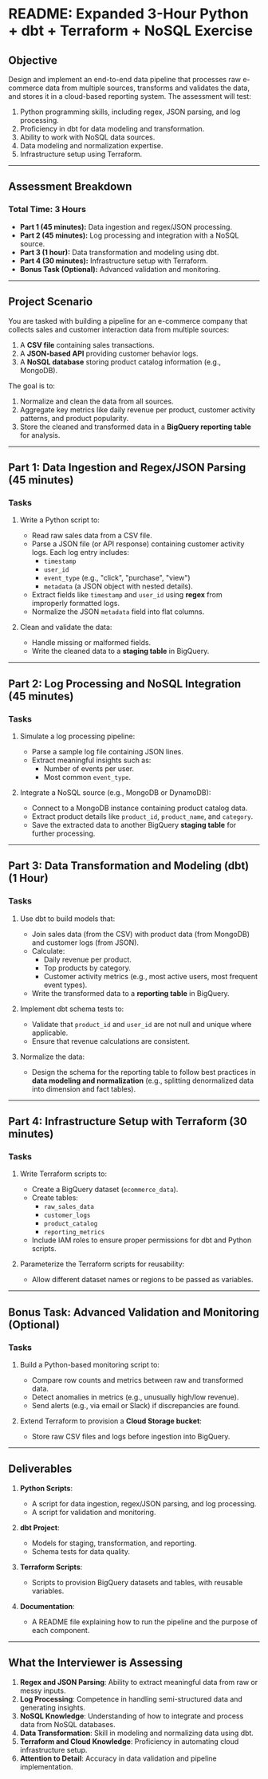 # README: Expanded 3-Hour Python + dbt + Terraform + NoSQL Exercise

## Objective
Design and implement an end-to-end data pipeline that processes raw e-commerce data from multiple sources, transforms and validates the data, and stores it in a cloud-based reporting system. The assessment will test:

1. Python programming skills, including regex, JSON parsing, and log processing.
2. Proficiency in dbt for data modeling and transformation.
3. Ability to work with NoSQL data sources.
4. Data modeling and normalization expertise.
5. Infrastructure setup using Terraform.

---

## Assessment Breakdown

### Total Time: 3 Hours

- **Part 1 (45 minutes):** Data ingestion and regex/JSON processing.
- **Part 2 (45 minutes):** Log processing and integration with a NoSQL source.
- **Part 3 (1 hour):** Data transformation and modeling using dbt.
- **Part 4 (30 minutes):** Infrastructure setup with Terraform.
- **Bonus Task (Optional):** Advanced validation and monitoring.

---

## Project Scenario

You are tasked with building a pipeline for an e-commerce company that collects sales and customer interaction data from multiple sources:

1. A **CSV file** containing sales transactions.
2. A **JSON-based API** providing customer behavior logs.
3. A **NoSQL database** storing product catalog information (e.g., MongoDB).

The goal is to:
1. Normalize and clean the data from all sources.
2. Aggregate key metrics like daily revenue per product, customer activity patterns, and product popularity.
3. Store the cleaned and transformed data in a **BigQuery reporting table** for analysis.

---

## Part 1: Data Ingestion and Regex/JSON Parsing (45 minutes)

### Tasks

1. Write a Python script to:
   - Read raw sales data from a CSV file.
   - Parse a JSON file (or API response) containing customer activity logs. Each log entry includes:
     - `timestamp`
     - `user_id`
     - `event_type` (e.g., "click", "purchase", "view")
     - `metadata` (a JSON object with nested details).
   - Extract fields like `timestamp` and `user_id` using **regex** from improperly formatted logs.
   - Normalize the JSON `metadata` field into flat columns.

2. Clean and validate the data:
   - Handle missing or malformed fields.
   - Write the cleaned data to a **staging table** in BigQuery.

---

## Part 2: Log Processing and NoSQL Integration (45 minutes)

### Tasks

1. Simulate a log processing pipeline:
   - Parse a sample log file containing JSON lines.
   - Extract meaningful insights such as:
     - Number of events per user.
     - Most common `event_type`.

2. Integrate a NoSQL source (e.g., MongoDB or DynamoDB):
   - Connect to a MongoDB instance containing product catalog data.
   - Extract product details like `product_id`, `product_name`, and `category`.
   - Save the extracted data to another BigQuery **staging table** for further processing.

---

## Part 3: Data Transformation and Modeling (dbt) (1 Hour)

### Tasks

1. Use dbt to build models that:
   - Join sales data (from the CSV) with product data (from MongoDB) and customer logs (from JSON).
   - Calculate:
     - Daily revenue per product.
     - Top products by category.
     - Customer activity metrics (e.g., most active users, most frequent event types).
   - Write the transformed data to a **reporting table** in BigQuery.

2. Implement dbt schema tests to:
   - Validate that `product_id` and `user_id` are not null and unique where applicable.
   - Ensure that revenue calculations are consistent.

3. Normalize the data:
   - Design the schema for the reporting table to follow best practices in **data modeling and normalization** (e.g., splitting denormalized data into dimension and fact tables).

---

## Part 4: Infrastructure Setup with Terraform (30 minutes)

### Tasks

1. Write Terraform scripts to:
   - Create a BigQuery dataset (`ecommerce_data`).
   - Create tables:
     - `raw_sales_data`
     - `customer_logs`
     - `product_catalog`
     - `reporting_metrics`
   - Include IAM roles to ensure proper permissions for dbt and Python scripts.

2. Parameterize the Terraform scripts for reusability:
   - Allow different dataset names or regions to be passed as variables.

---

## Bonus Task: Advanced Validation and Monitoring (Optional)

### Tasks

1. Build a Python-based monitoring script to:
   - Compare row counts and metrics between raw and transformed data.
   - Detect anomalies in metrics (e.g., unusually high/low revenue).
   - Send alerts (e.g., via email or Slack) if discrepancies are found.

2. Extend Terraform to provision a **Cloud Storage bucket**:
   - Store raw CSV files and logs before ingestion into BigQuery.

---

## Deliverables

1. **Python Scripts**:
   - A script for data ingestion, regex/JSON parsing, and log processing.
   - A script for validation and monitoring.

2. **dbt Project**:
   - Models for staging, transformation, and reporting.
   - Schema tests for data quality.

3. **Terraform Scripts**:
   - Scripts to provision BigQuery datasets and tables, with reusable variables.

4. **Documentation**:
   - A README file explaining how to run the pipeline and the purpose of each component.

---

## What the Interviewer is Assessing

1. **Regex and JSON Parsing**: Ability to extract meaningful data from raw or messy inputs.
2. **Log Processing**: Competence in handling semi-structured data and generating insights.
3. **NoSQL Knowledge**: Understanding of how to integrate and process data from NoSQL databases.
4. **Data Transformation**: Skill in modeling and normalizing data using dbt.
5. **Terraform and Cloud Knowledge**: Proficiency in automating cloud infrastructure setup.
6. **Attention to Detail**: Accuracy in data validation and pipeline implementation.

